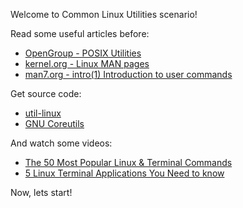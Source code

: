 Welcome to Common Linux Utilities scenario!

Read some useful articles before:

- [OpenGroup - POSIX Utilities](https://pubs.opengroup.org/onlinepubs/9699919799/idx/utilities.html)
- [kernel.org - Linux MAN pages](https://www.kernel.org/doc/man-pages/)
- [man7.org - intro(1) Introduction to user commands](https://man7.org/linux/man-pages/man1/intro.1.html)

Get source code:

- [util-linux](https://github.com/util-linux/util-linux)
- [GNU Coreutils](https://github.com/coreutils/coreutils)

And watch some videos:

- [The 50 Most Popular Linux & Terminal Commands](https://www.youtube.com/watch?v=ZtqBQ68cfJc)
- [5 Linux Terminal Applications You Need to know](https://www.youtube.com/watch?v=E8Ww39z_28A)

Now, lets start!
